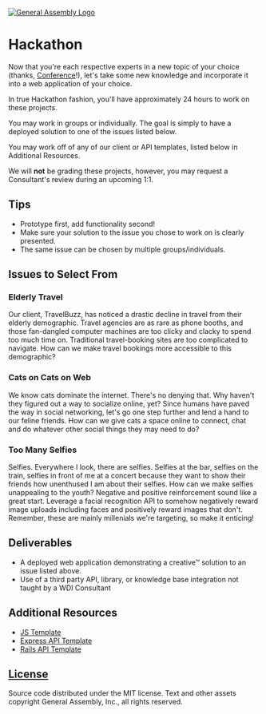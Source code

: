 [![General Assembly Logo](https://camo.githubusercontent.com/1a91b05b8f4d44b5bbfb83abac2b0996d8e26c92/687474703a2f2f692e696d6775722e636f6d2f6b6538555354712e706e67)](https://generalassemb.ly/education/web-development-immersive)

# Hackathon

Now that you're each respective experts in a new topic of your choice (thanks,
[Conference](https://github.com/ga-wdi-boston/conference)!), let's take some
new knowledge and incorporate it into a web application of your choice.

In true Hackathon fashion, you'll have approximately 24 hours to work on these
projects.

You may work in groups or individually. The goal is simply to have a deployed
 solution to one of the issues listed below.

You may work off of any of our client or API templates, listed below in
Additional Resources.

We will **not** be grading these projects, however, you may request a
Consultant's review during an upcoming 1:1.

## Tips

-   Prototype first, add functionality second!
-   Make sure your solution to the issue you chose to work on is clearly
presented.
-   The same issue can be chosen by multiple groups/individuals.

## Issues to Select From

### Elderly Travel

Our client, TravelBuzz, has noticed a drastic decline in travel from their
elderly demographic. Travel agencies are as rare as phone booths, and those
fan-dangled computer machines are too clicky and clacky to spend too much time
on. Traditional travel-booking sites are too complicated to navigate. How can
we make travel bookings more accessible to this demographic?

### Cats on Cats on Web

We know cats dominate the internet. There's no denying that. Why haven't they
figured out a way to socialize online, yet? Since humans have paved the way in
social networking, let's go one step further and lend a hand to our feline
friends. How can we give cats a space online to connect, chat and do whatever
other social things they may need to do?

### Too Many Selfies

Selfies. Everywhere I look, there are selfies. Selfies at the bar, selfies on
the train, selfies in front of me at a concert because they want to show their
friends how unenthused I am about their selfies. How can we make selfies
unappealing to the youth? Negative and positive reinforcement sound like a
great start. Leverage a facial recognition API to somehow negatively reward
image uploads including faces and positively reward images that don't.
Remember, these are mainly millenials we're targeting, so make it enticing!

## Deliverables

-   A deployed web application demonstrating a creative&trade; solution to an
issue listed above.
-   Use of a third party API, library, or knowledge base integration not
taught by a WDI Consultant

## Additional Resources

-   [JS Template](https://github.com/ga-wdi-boston/js-template)
-   [Express API Template](https://github.com/ga-wdi-boston/express-api-template)
-   [Rails API Template](https://github.com/ga-wdi-boston/rails-api-template)

## [License](LICENSE)

Source code distributed under the MIT license. Text and other assets copyright
General Assembly, Inc., all rights reserved.
